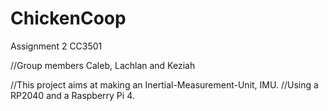 # ChickenCoop
Assignment 2 CC3501

//Group members Caleb, Lachlan and Keziah

//This project aims at making an Inertial-Measurement-Unit, IMU. 
//Using a RP2040 and a Raspberry Pi 4.
